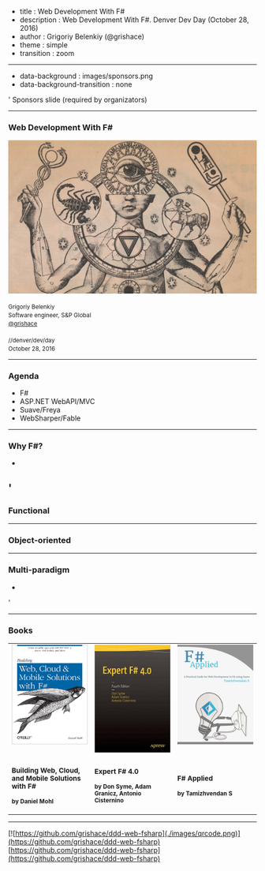 ﻿- title : Web Development With F#
- description : Web Development With F#. Denver Dev Day (October 28, 2016)
- author : Grigoriy Belenkiy (@grishace)
- theme : simple
- transition : zoom

***
- data-background : images/sponsors.png
- data-background-transition : none

' Sponsors slide (required by organizators)

***

### Web Development With F#

![Web Development With F#](./images/title-fsharp.jpg)

<!-- Image by  -->

<small>Grigoriy Belenkiy<br/>
Software engineer, S&amp;P Global<br/>
[@grishace](https://twitter.com/grishace)<br/>
<br/>
//denver/dev/day<br/>
October 28, 2016</small>

***

### Agenda

- F#
- ASP.NET WebAPI/MVC
- Suave/Freya
- WebSharper/Fable

***

### Why F#?

- 

' 
---

### Functional


---

### Object-oriented

---

### Multi-paradigm

- 

' 

***

### Books

<table class="no-borders-table"><tr valign="top">
<td width="33%"><a href="http://shop.oreilly.com/product/0636920026099.do" title="Building Web, Cloud, and Mobile Solutions with F#"><img alt="" src="./images/web-fsharp.jpg"/></a></td>
<td width="33%"><a href="https://www.amazon.com/Expert-F-4-0-Don-Syme/dp/1484207416/" title="Expert F# 4.0"><img alt="" src="./images/expert-fsharp.jpg"/></a></td>
<td width="33%"><a href="http://products.tamizhvendan.in/fsharp-applied/" title="F# Applied"><img alt="F# Applied" src="./images/fsharp-applied.jpg"/></a></td>
</tr>
<tr><td>
<small><h3>Building Web, Cloud, and Mobile Solutions with F#</h3>
<h4>by Daniel Mohl</h4></small></td>

<td>
<small><h3>Expert F# 4.0</h3>
<h4>by Don Syme, Adam Granicz, Antonio Cisternino</h4></small></td>

<td>
<small><h3>F# Applied</h3>
<h4>by Tamizhvendan S</h4></small></td>
</tr></table>

***

[![https://github.com/grishace/ddd-web-fsharp](./images/qrcode.png)](https://github.com/grishace/ddd-web-fsharp)<br/>
[https://github.com/grishace/ddd-web-fsharp](https://github.com/grishace/ddd-web-fsharp)
